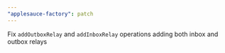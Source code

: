 ```yaml
---
"applesauce-factory": patch
---
```


Fix `addOutboxRelay` and `addInboxRelay` operations adding both inbox and outbox relays
